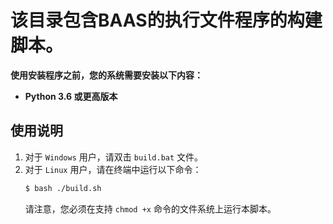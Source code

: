 # 该目录包含BAAS的执行文件程序的构建脚本。

**使用安装程序之前，您的系统需要安装以下内容：**
- **Python 3.6 或更高版本**

## 使用说明
1. 对于 `Windows` 用户，请双击 `build.bat` 文件。
2. 对于 `Linux` 用户，请在终端中运行以下命令：
    ```bash
    $ bash ./build.sh
    ```
    请注意，您必须在支持 `chmod +x` 命令的文件系统上运行本脚本。
